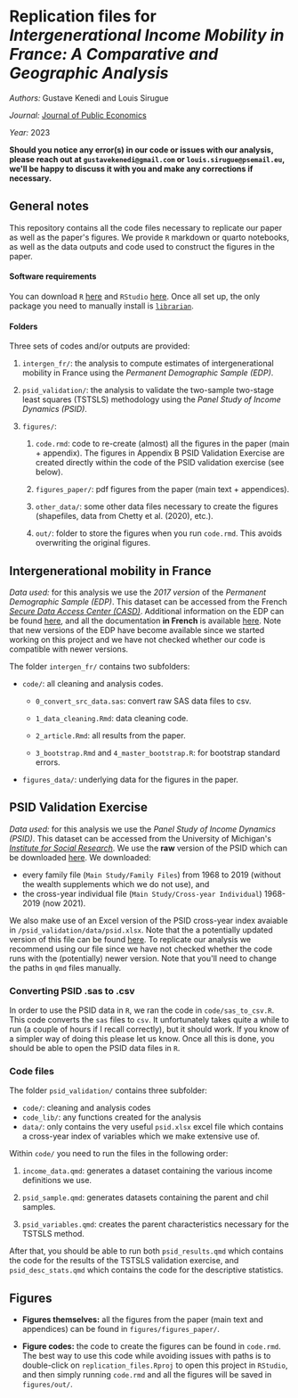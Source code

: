 # Replication files for *Intergenerational Income Mobility in France: A Comparative and Geographic Analysis*

*Authors:* Gustave Kenedi and Louis Sirugue

*Journal:* [Journal of Public Economics](https://www.sciencedirect.com/science/article/pii/S0047272723001561)

*Year:* 2023

**Should you notice any error(s) in our code or issues with our analysis, please reach out at `gustavekenedi@gmail.com` or `louis.sirugue@psemail.eu`, we'll be happy to discuss it with you and make any corrections if necessary.**

## General notes

This repository contains all the code files necessary to replicate our paper as well as the paper's figures. We provide `R` markdown or quarto notebooks, as well as the data outputs and code used to construct the figures in the paper.

#### Software requirements

You can download `R` [here](https://cloud.r-project.org/) and `RStudio` [here](https://posit.co/downloads/). Once all set up, the only package you need to manually install is [`librarian`](https://cran.r-project.org/web/packages/librarian/vignettes/intro-to-librarian.html).

#### Folders

Three sets of codes and/or outputs are provided:

1.  `intergen_fr/`: the analysis to compute estimates of intergenerational mobility in France using the *Permanent Demographic Sample (EDP)*.

2.  `psid_validation/`: the analysis to validate the two-sample two-stage least squares (TSTSLS) methodology using the *Panel Study of Income Dynamics (PSID)*.

3.  `figures/`:

    1.  `code.rmd`: code to re-create (almost) all the figures in the paper (main + appendix). The figures in Appendix B PSID Validation Exercise are created directly within the code of the PSID validation exercise (see below).

    2.  `figures_paper/`: pdf figures from the paper (main text + appendices).
    
    3.  `other_data/`: some other data files necessary to create the figures (shapefiles, data from Chetty et al. (2020), etc.).
    
    4. `out/`: folder to store the figures when you run `code.rmd`. This avoids overwriting the original figures.

## Intergenerational mobility in France

*Data used:* for this analysis we use the *2017 version* of the *Permanent Demographic Sample (EDP)*. This dataset can be accessed from the French [*Secure Data Access Center (CASD)*](https://www.casd.eu/en/). Additional information on the EDP can be found [here](https://www.casd.eu/en/source/permanent-demographic-sample), and all the documentation **in French** is available [here](https://utiledp.site.ined.fr/fr/variables/variables-de-l-edp/). Note that new versions of the EDP have become available since we started working on this project and we have not checked whether our code is compatible with newer versions.

The folder `intergen_fr/` contains two subfolders:

-   `code/`: all cleaning and analysis codes.

    - `0_convert_src_data.sas`: convert raw SAS data files to csv.
    
    - `1_data_cleaning.Rmd`: data cleaning code.
    
    - `2_article.Rmd`: all results from the paper.
    
    - `3_bootstrap.Rmd` and `4_master_bootstrap.R`: for bootstrap standard errors.

-   `figures_data/`: underlying data for the figures in the paper.

## PSID Validation Exercise

*Data used:* for this analysis we use the *Panel Study of Income Dynamics (PSID)*. This dataset can be accessed from the University of Michigan's [*Institute for Social Research*](https://psidonline.isr.umich.edu/). We use the **raw** version of the PSID which can be downloaded [here](https://simba.isr.umich.edu/Zips/ZipMain.aspx?). We downloaded:

-   every family file (`Main Study/Family Files`) from 1968 to 2019 (without the wealth supplements which we do not use), and
-   the cross-year individual file (`Main Study/Cross-year Individual`) 1968-2019 (now 2021).

We also make use of an Excel version of the PSID cross-year index avaiable in `/psid_validation/data/psid.xlsx`. Note that the a potentially updated version of this file can be found [here](https://psidonline.isr.umich.edu/help/xyr/psid.xlsx). To replicate our analysis we recommend using our file since we have not checked whether the code runs with the (potentially) newer version. Note that you'll need to change the paths in `qmd` files manually.

### Converting PSID .sas to .csv

In order to use the PSID data in `R`, we ran the code in `code/sas_to_csv.R`. This code converts the `sas` files to `csv`. It unfortunately takes quite a while to run (a couple of hours if I recall correctly), but it should work. If you know of a simpler way of doing this please let us know. Once all this is done, you should be able to open the PSID data files in `R`.

### Code files

The folder `psid_validation/` contains three subfolder:

-   `code/`: cleaning and analysis codes
-   `code_lib/`: any functions created for the analysis
-   `data/`: only contains the very useful `psid.xlsx` excel file which contains a cross-year index of variables which we make extensive use of.

Within `code/` you need to run the files in the following order:

1.  `income_data.qmd`: generates a dataset containing the various income definitions we use.

2.  `psid_sample.qmd`: generates datasets containing the parent and chil samples.

3.  `psid_variables.qmd`: creates the parent characteristics necessary for the TSTSLS method.

After that, you should be able to run both `psid_results.qmd` which contains the code for the results of the TSTSLS validation exercise, and `psid_desc_stats.qmd` which contains the code for the descriptive statistics.

## Figures

- **Figures themselves:** all the figures from the paper (main text and appendices) can be found in `figures/figures_paper/`.

- **Figure codes:** the code to create the figures can be found in `code.rmd`. The best way to use this code while avoiding issues with paths is to double-click on `replication_files.Rproj` to open this project in `RStudio`, and then simply running `code.rmd` and all the figures will be saved in `figures/out/`.
